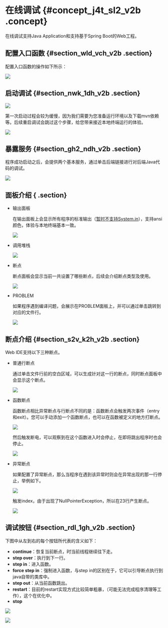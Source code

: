 # 在线调试 {#concept_j4t_sl2_v2b .concept}

在线调试支持Java Application和支持基于Spring Boot的Web工程。

## 配置入口函数 {#section_wld_vch_v2b .section}

配置入口函数的操作如下所示：

![](images/9652_zh-CN.gif)

## 启动调试 {#section_nwk_1dh_v2b .section}

![](http://static-aliyun-doc.oss-cn-hangzhou.aliyuncs.com/assets/img/17730/15345605529653_zh-CN.png)

第一次启动过程会较为缓慢，因为我们需要为您准备运行环境以及下载mvn依赖等。后续重启调试会跳过这个步骤，给您带来接近本地终端运行的体验。

![](images/9654_zh-CN.gif)

## 暴露服务 {#section_gh2_ndh_v2b .section}

程序成功启动之后，会提供两个基本服务，通过单击后端链接进行对后端Java代码的调试。

![](http://static-aliyun-doc.oss-cn-hangzhou.aliyuncs.com/assets/img/17730/15345605539774_zh-CN.png)

## 面板介绍 { .section}

-   输出面板

    在输出面板上会显示所有程序的标准输出（[暂时不支持System.in](http://xn--system-vp7im44lqde26b81b.in/)），支持ansi颜色，体验与本地终端基本一致。

    ![](http://static-aliyun-doc.oss-cn-hangzhou.aliyuncs.com/assets/img/17730/15345605539656_zh-CN.png)

-   调用堆栈

    ![](http://static-aliyun-doc.oss-cn-hangzhou.aliyuncs.com/assets/img/17730/15345605539657_zh-CN.png)

-   断点

    断点面板会显示当前一共设置了哪些断点，后续会介绍断点类型及使用。

    ![](http://static-aliyun-doc.oss-cn-hangzhou.aliyuncs.com/assets/img/17730/15345605539658_zh-CN.png)

-   PROBLEM

    如果程序遇到编译问题，会展示在PROBLEM面板上，并可以通过单击跳转到对应的文件行。

    ![](http://static-aliyun-doc.oss-cn-hangzhou.aliyuncs.com/assets/img/17730/15345605539659_zh-CN.png)


## 断点介绍 {#section_s2v_k2h_v2b .section}

Web IDE支持以下三种断点。

-   普通行断点

    通过单击文件行前的空白区域，可以生成针对这一行的断点，同时断点面板中会显示这个断点。

    ![](http://static-aliyun-doc.oss-cn-hangzhou.aliyuncs.com/assets/img/17730/15345605539660_zh-CN.png)

-   函数断点

    函数断点相比异常断点与行断点不同的是：函数断点会触发两次事件（entry和exit）。您可以手动添加一个函数断点，也可以在函数被定义的地方打断点。

    ![](http://static-aliyun-doc.oss-cn-hangzhou.aliyuncs.com/assets/img/17730/15345605539661_zh-CN.png)

    然后触发断电，可以观察到在这个函数进入时会停止，在即将跳出程序时也会停止。

    ![](images/9662_zh-CN.gif)

-   异常断点

    如果配置了异常断点，那么当程序在遇到该异常时则会在异常出现的那一行停止，举例如下。

    ![](images/9662_zh-CN.gif)

    触发index，由于出现了NullPointerException，所以在23行产生断点。

    ![](http://static-aliyun-doc.oss-cn-hangzhou.aliyuncs.com/assets/img/17730/15345605539664_zh-CN.png)


## 调试按钮 {#section_rdl_1gh_v2b .section}

下图中从左到右的每个按钮所代表的含义如下：

-   **continue**：恢复当前断点，时当前线程继续往下走。
-   **step over**：执行到下一行。
-   **step in**：进入函数。
-   **force step in**：强制进入函数，与step in的区别在于，它可以引导断点执行到java自带的类库中。
-   **step out**：从当前函数跳出。
-   **restart**：目前的restart实现方式比较简单粗暴，（可能无法完成程序清理等工作），这个在优化中。
-   **stop**

![](images/9665_zh-CN.gif)

![](http://static-aliyun-doc.oss-cn-hangzhou.aliyuncs.com/assets/img/17730/15345605539666_zh-CN.png)

